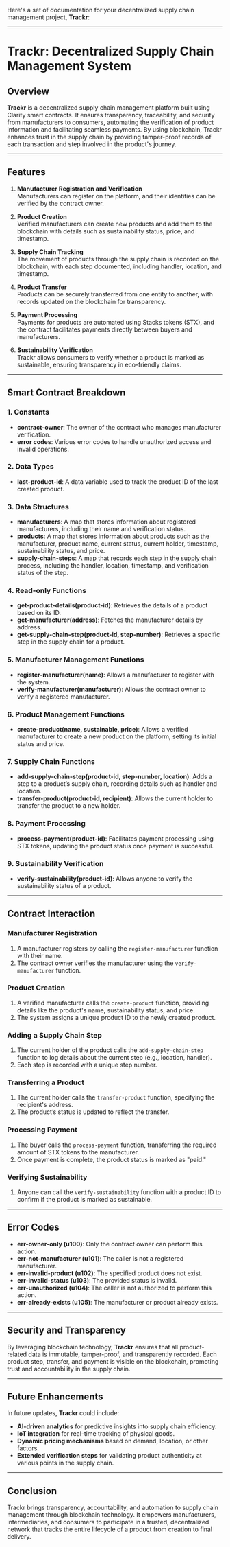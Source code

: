 Here's a set of documentation for your decentralized supply chain management project, **Trackr**:

---

# Trackr: Decentralized Supply Chain Management System

## Overview

**Trackr** is a decentralized supply chain management platform built using Clarity smart contracts. It ensures transparency, traceability, and security from manufacturers to consumers, automating the verification of product information and facilitating seamless payments. By using blockchain, Trackr enhances trust in the supply chain by providing tamper-proof records of each transaction and step involved in the product's journey.

---

## Features

1. **Manufacturer Registration and Verification**  
   Manufacturers can register on the platform, and their identities can be verified by the contract owner.
   
2. **Product Creation**  
   Verified manufacturers can create new products and add them to the blockchain with details such as sustainability status, price, and timestamp.

3. **Supply Chain Tracking**  
   The movement of products through the supply chain is recorded on the blockchain, with each step documented, including handler, location, and timestamp.

4. **Product Transfer**  
   Products can be securely transferred from one entity to another, with records updated on the blockchain for transparency.

5. **Payment Processing**  
   Payments for products are automated using Stacks tokens (STX), and the contract facilitates payments directly between buyers and manufacturers.

6. **Sustainability Verification**  
   Trackr allows consumers to verify whether a product is marked as sustainable, ensuring transparency in eco-friendly claims.

---

## Smart Contract Breakdown

### 1. Constants

- **contract-owner**: The owner of the contract who manages manufacturer verification.
- **error codes**: Various error codes to handle unauthorized access and invalid operations.

### 2. Data Types

- **last-product-id**: A data variable used to track the product ID of the last created product.

### 3. Data Structures

- **manufacturers**: A map that stores information about registered manufacturers, including their name and verification status.
- **products**: A map that stores information about products such as the manufacturer, product name, current status, current holder, timestamp, sustainability status, and price.
- **supply-chain-steps**: A map that records each step in the supply chain process, including the handler, location, timestamp, and verification status of the step.

### 4. Read-only Functions

- **get-product-details(product-id)**: Retrieves the details of a product based on its ID.
- **get-manufacturer(address)**: Fetches the manufacturer details by address.
- **get-supply-chain-step(product-id, step-number)**: Retrieves a specific step in the supply chain for a product.

### 5. Manufacturer Management Functions

- **register-manufacturer(name)**: Allows a manufacturer to register with the system.
- **verify-manufacturer(manufacturer)**: Allows the contract owner to verify a registered manufacturer.

### 6. Product Management Functions

- **create-product(name, sustainable, price)**: Allows a verified manufacturer to create a new product on the platform, setting its initial status and price.

### 7. Supply Chain Functions

- **add-supply-chain-step(product-id, step-number, location)**: Adds a step to a product’s supply chain, recording details such as handler and location.
- **transfer-product(product-id, recipient)**: Allows the current holder to transfer the product to a new holder.

### 8. Payment Processing

- **process-payment(product-id)**: Facilitates payment processing using STX tokens, updating the product status once payment is successful.

### 9. Sustainability Verification

- **verify-sustainability(product-id)**: Allows anyone to verify the sustainability status of a product.

---

## Contract Interaction

### Manufacturer Registration

1. A manufacturer registers by calling the `register-manufacturer` function with their name.
2. The contract owner verifies the manufacturer using the `verify-manufacturer` function.

### Product Creation

1. A verified manufacturer calls the `create-product` function, providing details like the product's name, sustainability status, and price.
2. The system assigns a unique product ID to the newly created product.

### Adding a Supply Chain Step

1. The current holder of the product calls the `add-supply-chain-step` function to log details about the current step (e.g., location, handler).
2. Each step is recorded with a unique step number.

### Transferring a Product

1. The current holder calls the `transfer-product` function, specifying the recipient's address.
2. The product’s status is updated to reflect the transfer.

### Processing Payment

1. The buyer calls the `process-payment` function, transferring the required amount of STX tokens to the manufacturer.
2. Once payment is complete, the product status is marked as "paid."

### Verifying Sustainability

1. Anyone can call the `verify-sustainability` function with a product ID to confirm if the product is marked as sustainable.

---

## Error Codes

- **err-owner-only (u100)**: Only the contract owner can perform this action.
- **err-not-manufacturer (u101)**: The caller is not a registered manufacturer.
- **err-invalid-product (u102)**: The specified product does not exist.
- **err-invalid-status (u103)**: The provided status is invalid.
- **err-unauthorized (u104)**: The caller is not authorized to perform this action.
- **err-already-exists (u105)**: The manufacturer or product already exists.

---

## Security and Transparency

By leveraging blockchain technology, **Trackr** ensures that all product-related data is immutable, tamper-proof, and transparently recorded. Each product step, transfer, and payment is visible on the blockchain, promoting trust and accountability in the supply chain.

---

## Future Enhancements

In future updates, **Trackr** could include:

- **AI-driven analytics** for predictive insights into supply chain efficiency.
- **IoT integration** for real-time tracking of physical goods.
- **Dynamic pricing mechanisms** based on demand, location, or other factors.
- **Extended verification steps** for validating product authenticity at various points in the supply chain.

---

## Conclusion

Trackr brings transparency, accountability, and automation to supply chain management through blockchain technology. It empowers manufacturers, intermediaries, and consumers to participate in a trusted, decentralized network that tracks the entire lifecycle of a product from creation to final delivery.